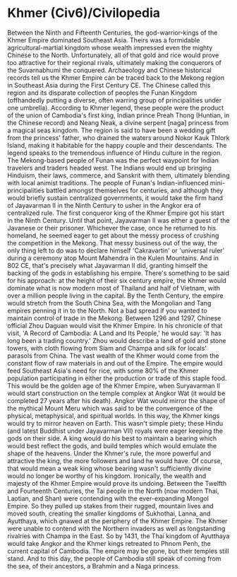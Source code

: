 # Khmer (Civ6)/Civilopedia

Between the Ninth and Fifteenth Centuries, the god-warrior-kings of the Khmer Empire dominated Southeast Asia. Theirs was a formidable agricultural-martial kingdom whose wealth impressed even the mighty Chinese to the North. Unfortunately, all of that gold and rice would prove too attractive for their regional rivals, ultimately making the conquerors of the Suvarnabhumi the conquered.
Archaeology and Chinese historical records tell us the Khmer Empire can be traced back to the Mekong region in Southeast Asia during the First Century CE. The Chinese called this region and its disparate collection of peoples the Funan Kingdom (offhandedly putting a diverse, often warring group of principalities under one umbrella).
According to Khmer legend, these people were the product of the union of Cambodia's first king, Indian prince Preah Thong (Huntian, in the Chinese record) and Neang Neak, a divine serpent [naga] princess from a magical seas kingdom. The region is said to have been a wedding gift from the princess' father, who drained the waters around Nokor Kauk Thlork Island, making it habitable for the happy couple and their descendants.
The legend speaks to the tremendous influence of Hindu culture in the region. The Mekong-based people of Funan was the perfect waypoint for Indian travelers and traders headed west. The Indians would end up bringing Hinduism, their laws, commerce, and Sanskrit with them, ultimately blending with local animist traditions.
The people of Funan's Indian-influenced mini-principalities battled amongst themselves for centuries, and although they would briefly sustain centralized governments, it would take the firm hand of Jayavarman II in the Ninth Century to usher in the Angkor era of centralized rule.
The first conqueror king of the Khmer Empire got his start in the Ninth Century. Until that point, Jayavarman II was either a guest of the Javanese or their prisoner. Whichever the case, once he returned to his homeland, he seemed eager to get about the messy process of crushing the competition in the Mekong.
That messy business out of the way, the only thing left to do was to declare himself 'Cakravartin' or 'universal ruler' during a ceremony atop Mount Mahendra in the Kulen Mountains. And in 802 CE, that's precisely what Jayavarman II did, granting himself the backing of the gods in establishing his empire.
There's something to be said for his approach: at the height of their six century empire, the Khmer would dominate what is now modern most of Thailand and half of Vietnam, with over a million people living in the capital. By the Tenth Century, the empire would stretch from the South China Sea, with the Mongolian and Tang empires penning it in to the North. Not a bad spread if you wanted to maintain control of trade in the Mekong.
Between 1296 and 1297, Chinese official Zhou Daguan would visit the Khmer Empire. In his chronicle of that visit, 'A Record of Cambodia: A Land and Its People,' he would say: 'It has long been a trading country.' Zhou would describe a land of gold and stone towers, with cloth flowing from Siam and Champa and silk for locals' parasols from China.
The vast wealth of the Khmer would come from the constant flow of raw materials in and out of the Empire. The empire would feed Southeast Asia's need for rice, with some 80% of the Khmer population participating in either the production or trade of this staple food.
This would be the golden age of the Khmer Empire, when Suryavarman II would start construction on the temple complex at Angkor Wat (it would be completed 27 years after his death). Angkor Wat would mirror the shape of the mythical Mount Meru which was said to be the convergence of the physical, metaphysical, and spiritual worlds. In this way, the Khmer kings would try to mirror heaven on Earth.
This wasn't simple piety; these Hindu (and latest Buddhist under Jayavarman VII) royals were eager keeping the gods on their side. A king would do his best to maintain a bearing which would best reflect the gods, and build temples which would emulate the shape of the heavens. Under the Khmer's rule, the more powerful and attractive the king, the more followers and land he would have.
Of course, that would mean a weak king whose bearing wasn't sufficiently divine would no longer be worthy of his kingdom.
Ironically, the wealth and majesty of the Khmer Empire would prove its undoing. Between the Twelfth and Fourteenth Centuries, the Tai people in the North (now modern Thai, Laotian, and Shan) were contending with the ever-expanding Mongol Empire. So they pulled up stakes from their rugged, mountain lives and moved south, creating the smaller kingdoms of Sukhothai, Lanna, and Ayutthaya, which gnawed at the periphery of the Khmer Empire.
The Khmer were unable to contend with the Northern invaders as well as longstanding rivalries with Champa in the East. So by 1431, the Thai kingdom of Ayutthaya would take Angkor and the Khmer kings retreated to Phnom Penh, the current capital of Cambodia.
The empire may be gone, but their temples still stand. And to this day, the people of Cambodia still speak of coming from the sea, of their ancestors, a Brahmin and a Naga princess.
